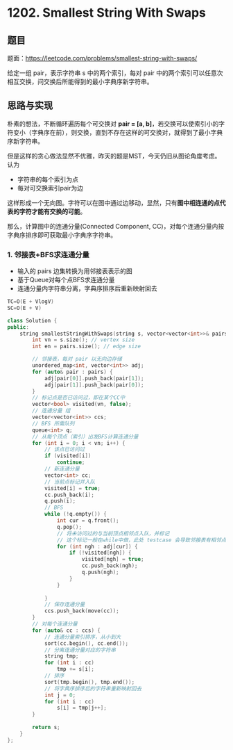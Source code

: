 # 1202. Smallest String With Swaps

## 题目

题面：https://leetcode.com/problems/smallest-string-with-swaps/

给定一组 pair，表示字符串 s 中的两个索引，每对 pair 中的两个索引可以任意次相互交换，问交换后所能得到的最小字典序新字符串。

## 思路与实现

朴素的想法，不断循环遍历每个可交换对 **pair = [a, b]**，若交换可以使索引小的字符变小（字典序在前），则交换，直到不存在这样的可交换对，就得到了最小字典序新字符串。

但是这样的贪心做法显然不优雅，昨天的题是MST，今天仍旧从图论角度考虑。认为
* 字符串的每个索引为点
* 每对可交换索引pair为边

这样形成一个无向图。字符可以在图中通过边移动，显然，只有**图中相连通的点代表的字符才能有交换的可能**。

那么，计算图中的连通分量(Connected Component, CC)，对每个连通分量内按字典序排序即可获取最小字典序字符串。

### 1. 邻接表+BFS求连通分量

* 输入的 pairs 边集转换为用邻接表表示的图
* 基于Queue对每个点BFS求连通分量
* 连通分量内字符串分离，字典序排序后重新映射回去

``` c++
TC=O(E + VlogV)
SC=O(E + V)

class Solution {
public:
    string smallestStringWithSwaps(string s, vector<vector<int>>& pairs) {
        int vn = s.size(); // vertex size
        int en = pairs.size(); // edge size

        // 邻接表，每对 pair 以无向边存储
        unordered_map<int, vector<int>> adj;
        for (auto& pair : pairs) {
            adj[pair[0]].push_back(pair[1]);
            adj[pair[1]].push_back(pair[0]);
        }
        // 标记点是否已访问过，即在某个CC中
        vector<bool> visited(vn, false);
        // 连通分量 组
        vector<vector<int>> ccs;
        // BFS 所需队列
        queue<int> q;
        // 从每个顶点（索引）出发BFS计算连通分量
        for (int i = 0; i < vn; i++) {
            // 该点已访问过
            if (visited[i])
                continue;
            // 新连通分量
            vector<int> cc;
            // 当前点标记并入队
            visited[i] = true;
            cc.push_back(i);
            q.push(i);
            // BFS
            while (!q.empty()) {
                int cur = q.front();
                q.pop();
                // 将未访问过的与当前顶点相邻点入队，并标记
                // 这个标记一般在while中做，此处 testcase 会导致邻接表有相邻点重复，导致重复加入cc
                for (int ngh : adj[cur]) {
                    if (!visited[ngh]) {
                        visited[ngh] = true;
                        cc.push_back(ngh);
                        q.push(ngh);
                    }
                }
                
            }
            // 保存连通分量
            ccs.push_back(move(cc));
        }
        // 对每个连通分量
        for (auto& cc : ccs) {
            // 连通分量索引排序，从小到大
            sort(cc.begin(), cc.end());
            // 分离连通分量对应的字符串
            string tmp;
            for (int i : cc)
                tmp += s[i];
            // 排序
            sort(tmp.begin(), tmp.end());
            // 将字典序排序后的字符串重新映射回去
            int j = 0;
            for (int i : cc)
                s[i] = tmp[j++];
        }
        
        return s;        
    }
};
```